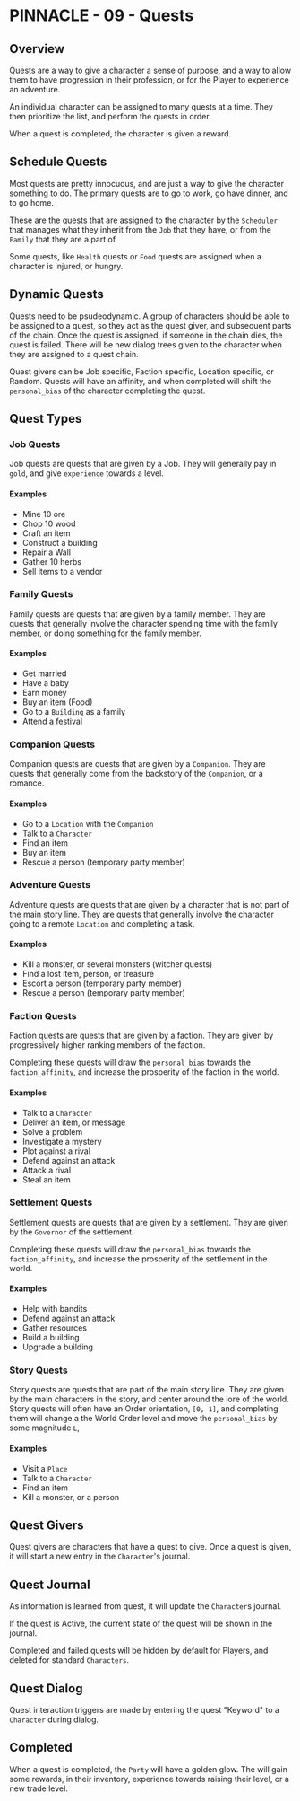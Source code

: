 # PINNACLE - 09 - Quests

## Overview

Quests are a way to give a character a sense of purpose, and a way to allow them to have
progression in their profession, or for the Player to experience an adventure.

An individual character can be assigned to many quests at a time.  They then prioritize the list, and perform the
quests in order.

When a quest is completed, the character is given a reward.

## Schedule Quests

Most quests are pretty innocuous, and are just a way to give the character something to do.  The primary quests are
to go to work, go have dinner, and to go home.

These are the quests that are assigned to the character by the `Scheduler` that manages what they inherit from the `Job`
that they have, or from the `Family` that they are a part of.

Some quests, like `Health` quests or `Food` quests are assigned when a character is injured, or hungry.

## Dynamic Quests

Quests need to be psudeodynamic.  A group of characters should be able to be assigned to a quest, so they act as the
quest giver, and subsequent parts of the chain.  Once the quest is assigned, if someone in the chain dies, the quest is
failed.  There will be new dialog trees given to the character when they are assigned to a quest chain.

Quest givers can be Job specific, Faction specific, Location specific, or Random.  Quests will have an affinity, and when 
completed will shift the `personal_bias` of the character completing the quest.

## Quest Types

### Job Quests

Job quests are quests that are given by a Job.  They will generally pay in `gold`, and give `experience` towards a level.

#### Examples

* Mine 10 ore
* Chop 10 wood
* Craft an item
* Construct a building
* Repair a Wall
* Gather 10 herbs
* Sell items to a vendor

### Family Quests

Family quests are quests that are given by a family member.  They are quests that generally involve the character
spending time with the family member, or doing something for the family member.

#### Examples

* Get married
* Have a baby
* Earn money
* Buy an item (Food)
* Go to a `Building` as a family
* Attend a festival

### Companion Quests

Companion quests are quests that are given by a `Companion`.  They are quests that generally come from the backstory of the
`Companion`, or a romance.

#### Examples

* Go to a `Location` with the `Companion`
* Talk to a `Character`
* Find an item
* Buy an item
* Rescue a person (temporary party member)

### Adventure Quests

Adventure quests are quests that are given by a character that is not part of the main story line.  They are quests that
generally involve the character going to a remote `Location` and completing a task.

#### Examples

* Kill a monster, or several monsters (witcher quests)
* Find a lost item, person, or treasure
* Escort a person (temporary party member)
* Rescue a person (temporary party member)

### Faction Quests

Faction quests are quests that are given by a faction.  They are given by progressively higher ranking members of the
faction.

Completing these quests will draw the `personal_bias` towards the `faction_affinity`, and increase the prosperity
of the faction in the world.

#### Examples

* Talk to a `Character`
* Deliver an item, or message
* Solve a problem
* Investigate a mystery
* Plot against a rival
* Defend against an attack
* Attack a rival
* Steal an item

### Settlement Quests

Settlement quests are quests that are given by a settlement.  They are given by the `Governor` of the settlement.

Completing these quests will draw the `personal_bias` towards the `faction_affinity`, and increase the prosperity
of the settlement in the world.

#### Examples

* Help with bandits
* Defend against an attack
* Gather resources
* Build a building
* Upgrade a building

### Story Quests

Story quests are quests that are part of the main story line.  They are given by the main characters in the story, and 
center around the lore of the world.  Story quests will often have an Order orientation, `[0, 1]`, and completing them will 
change a the World Order level and move the `personal_bias` by some magnitude `L`, 

#### Examples

* Visit a `Place`
* Talk to a `Character`
* Find an item
* Kill a monster, or a person

## Quest Givers

Quest givers are characters that have a quest to give.  Once a quest is given, it will start a new entry in the 
`Character`'s journal.

## Quest Journal

As information is learned from quest, it will update the `Character`s journal.

If the quest is Active, the current state of the quest will be shown in the journal.

Completed and failed quests will be hidden by default for Players, and deleted for standard `Characters`.

## Quest Dialog

Quest interaction triggers are made by entering the quest "Keyword" to a `Character` during dialog.

## Completed

When a quest is completed, the `Party` will have a golden glow.  The will gain some
rewards, in their inventory, experience towards raising their level, or a new trade level.
